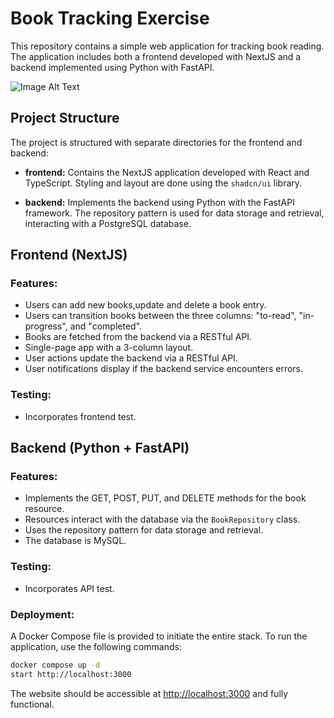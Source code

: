 # Book Tracking Exercise

This repository contains a simple web application for tracking book reading. The application includes both a frontend developed with NextJS and a backend implemented using Python with FastAPI.


![Image Alt Text](blob:https://web.telegram.org/bfe706f7-12db-4e32-a52c-be5e8960e310)


## Project Structure

The project is structured with separate directories for the frontend and backend:

- **frontend:** Contains the NextJS application developed with React and TypeScript. Styling and layout are done using the `shadcn/ui` library.

- **backend:** Implements the backend using Python with the FastAPI framework. The repository pattern is used for data storage and retrieval, interacting with a PostgreSQL database.

## Frontend (NextJS)

### Features:

- Users can add new books,update and delete a book entry.
- Users can transition books between the three columns: "to-read", "in-progress", and "completed".
- Books are fetched from the backend via a RESTful API.
- Single-page app with a 3-column layout.
- User actions update the backend via a RESTful API.
- User notifications display if the backend service encounters errors.

### Testing:

- Incorporates frontend test.

## Backend (Python + FastAPI)

### Features:

- Implements the GET, POST, PUT, and DELETE methods for the book resource.
- Resources interact with the database via the `BookRepository` class.
- Uses the repository pattern for data storage and retrieval.
- The database is MySQL.

### Testing:

- Incorporates API test.

### Deployment:

A Docker Compose file is provided to initiate the entire stack. To run the application, use the following commands:

```bash
docker compose up -d
start http://localhost:3000
```

The website should be accessible at [http://localhost:3000](http://localhost:3000) and fully functional.

